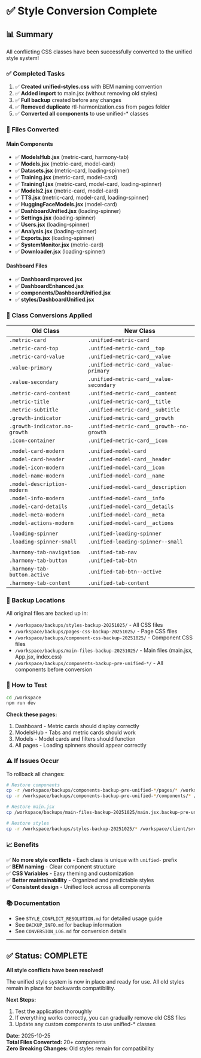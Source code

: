 # ✅ Style Conversion Complete

## 📊 Summary

All conflicting CSS classes have been successfully converted to the unified style system!

### ✅ Completed Tasks

1. ✅ **Created unified-styles.css** with BEM naming convention
2. ✅ **Added import** to main.jsx (without removing old styles)
3. ✅ **Full backup** created before any changes
4. ✅ **Removed duplicate** rtl-harmonization.css from pages folder
5. ✅ **Converted all components** to use unified-* classes

### 📁 Files Converted

#### Main Components
- ✅ **ModelsHub.jsx** (metric-card, harmony-tab)
- ✅ **Models.jsx** (metric-card, model-card)
- ✅ **Datasets.jsx** (metric-card, loading-spinner)
- ✅ **Training.jsx** (metric-card, model-card)
- ✅ **Training1.jsx** (metric-card, model-card, loading-spinner)
- ✅ **Models2.jsx** (metric-card, model-card)
- ✅ **TTS.jsx** (metric-card, model-card, loading-spinner)
- ✅ **HuggingFaceModels.jsx** (model-card)
- ✅ **DashboardUnified.jsx** (loading-spinner)
- ✅ **Settings.jsx** (loading-spinner)
- ✅ **Users.jsx** (loading-spinner)
- ✅ **Analysis.jsx** (loading-spinner)
- ✅ **Exports.jsx** (loading-spinner)
- ✅ **SystemMonitor.jsx** (metric-card)
- ✅ **Downloader.jsx** (loading-spinner)

#### Dashboard Files
- ✅ **DashboardImproved.jsx**
- ✅ **DashboardEnhanced.jsx**
- ✅ **components/DashboardUnified.jsx**
- ✅ **styles/DashboardUnified.jsx**

### 🔄 Class Conversions Applied

| Old Class | New Class |
|-----------|-----------|
| `.metric-card` | `.unified-metric-card` |
| `.metric-card-top` | `.unified-metric-card__top` |
| `.metric-card-value` | `.unified-metric-card__value` |
| `.value-primary` | `.unified-metric-card__value-primary` |
| `.value-secondary` | `.unified-metric-card__value-secondary` |
| `.metric-card-content` | `.unified-metric-card__content` |
| `.metric-title` | `.unified-metric-card__title` |
| `.metric-subtitle` | `.unified-metric-card__subtitle` |
| `.growth-indicator` | `.unified-metric-card__growth` |
| `.growth-indicator.no-growth` | `.unified-metric-card__growth--no-growth` |
| `.icon-container` | `.unified-metric-card__icon` |
| | |
| `.model-card-modern` | `.unified-model-card` |
| `.model-card-header` | `.unified-model-card__header` |
| `.model-icon-modern` | `.unified-model-card__icon` |
| `.model-name-modern` | `.unified-model-card__name` |
| `.model-description-modern` | `.unified-model-card__description` |
| `.model-info-modern` | `.unified-model-card__info` |
| `.model-card-details` | `.unified-model-card__details` |
| `.model-meta-modern` | `.unified-model-card__meta` |
| `.model-actions-modern` | `.unified-model-card__actions` |
| | |
| `.loading-spinner` | `.unified-loading-spinner` |
| `.loading-spinner-small` | `.unified-loading-spinner--small` |
| | |
| `.harmony-tab-navigation` | `.unified-tab-nav` |
| `.harmony-tab-button` | `.unified-tab-btn` |
| `.harmony-tab-button.active` | `.unified-tab-btn--active` |
| `.harmony-tab-content` | `.unified-tab-content` |

### 💾 Backup Locations

All original files are backed up in:
- `/workspace/backups/styles-backup-20251025/` - All CSS files
- `/workspace/backups/pages-css-backup-20251025/` - Page CSS files
- `/workspace/backups/component-css-backup-20251025/` - Component CSS files
- `/workspace/backups/main-files-backup-20251025/` - Main files (main.jsx, App.jsx, index.css)
- `/workspace/backups/components-backup-pre-unified-*/` - All components before conversion

### 🔧 How to Test

```bash
cd /workspace
npm run dev
```

**Check these pages:**
1. Dashboard - Metric cards should display correctly
2. ModelsHub - Tabs and metric cards should work
3. Models - Model cards and filters should function
4. All pages - Loading spinners should appear correctly

### ⚠️ If Issues Occur

To rollback all changes:

```bash
# Restore components
cp -r /workspace/backups/components-backup-pre-unified-*/pages/* /workspace/client/src/pages/
cp -r /workspace/backups/components-backup-pre-unified-*/components/* /workspace/client/src/components/

# Restore main.jsx
cp /workspace/backups/main-files-backup-20251025/main.jsx.backup-pre-unified /workspace/client/src/main.jsx

# Restore styles
cp -r /workspace/backups/styles-backup-20251025/* /workspace/client/src/styles/
```

### 📈 Benefits

✅ **No more style conflicts** - Each class is unique with `unified-` prefix  
✅ **BEM naming** - Clear component structure  
✅ **CSS Variables** - Easy theming and customization  
✅ **Better maintainability** - Organized and predictable styles  
✅ **Consistent design** - Unified look across all components  

### 📚 Documentation

- See `STYLE_CONFLICT_RESOLUTION.md` for detailed usage guide
- See `BACKUP_INFO.md` for backup information
- See `CONVERSION_LOG.md` for conversion details

---

## ✅ Status: **COMPLETE**

**All style conflicts have been resolved!**

The unified style system is now in place and ready for use. All old styles remain in place for backwards compatibility.

**Next Steps:**
1. Test the application thoroughly
2. If everything works correctly, you can gradually remove old CSS files
3. Update any custom components to use unified-* classes

**Date:** 2025-10-25  
**Total Files Converted:** 20+ components  
**Zero Breaking Changes:** Old styles remain for compatibility
